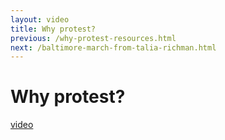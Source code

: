 ```yaml
---
layout: video
title: Why protest?
previous: /why-protest-resources.html
next: /baltimore-march-from-talia-richman.html
---
```


Why protest?
================

[video](https://youtu.be/AE-8Q7eRf74)
